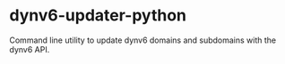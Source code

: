 # dynv6-updater-python
Command line utility to update dynv6 domains and subdomains with the dynv6 API.
